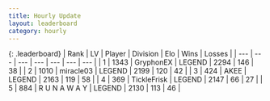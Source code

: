 ```yaml
---
title: Hourly Update
layout: leaderboard
category: hourly
---
```


{: .leaderboard}
| Rank | LV | Player | Division | Elo | Wins | Losses |
| --- | --- | --- | --- | --- | --- | --- |
| <span data-change="0">1</span> | 1343 | <span title="ID: 315148">GryphonEX</span> | LEGEND | <span data-change="0">2294</span> | <span data-change="0">146</span> | <span data-change="0">38</span> |
| <span data-change="0">2</span> | 1010 | <span title="ID: 416373">miracle03</span> | LEGEND | <span data-change="0">2199</span> | <span data-change="0">120</span> | <span data-change="0">42</span> |
| <span data-change="0">3</span> | 424 | <span title="ID: 455100">AKEE</span> | LEGEND | <span data-change="0">2163</span> | <span data-change="0">119</span> | <span data-change="0">58</span> |
| <span data-change="3">4</span> | 369 | <span title="ID: 512212">TickleFrisk</span> | LEGEND | <span data-change="21">2147</span> | <span data-change="4">66</span> | <span data-change="0">27</span> |
| <span data-change="-1">5</span> | 884 | <span title="ID: 66144">R U N A W A Y</span> | LEGEND | <span data-change="0">2130</span> | <span data-change="0">113</span> | <span data-change="0">46</span> |